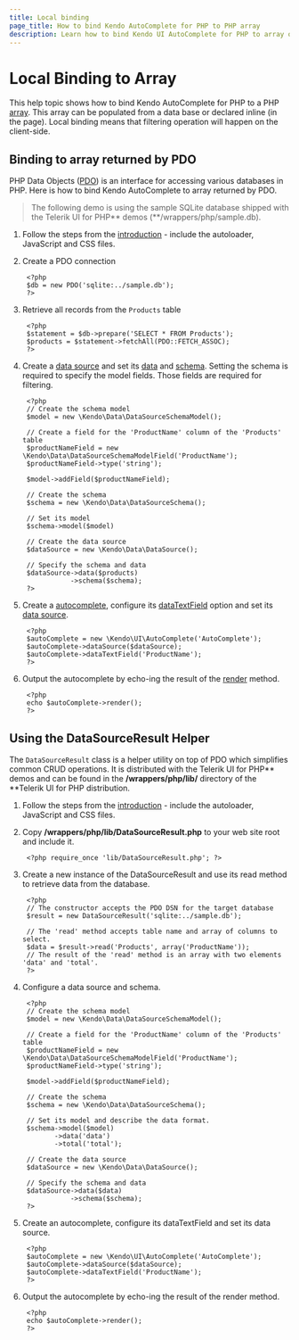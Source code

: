 ```yaml
---
title: Local binding
page_title: How to bind Kendo AutoComplete for PHP to PHP array
description: Learn how to bind Kendo UI AutoComplete for PHP to array of data
---
```


# Local Binding to Array

This help topic shows how to bind Kendo AutoComplete for PHP to a PHP [array](http://php.net/manual/en/language.types.array.php). This array
can be populated from a data base or declared inline (in the page). Local binding means that filtering operation will happen on the client-side.

## Binding to array returned by PDO

PHP Data Objects ([PDO](http://www.php.net/manual/en/intro.pdo.php)) is an interface for accessing various databases in PHP. Here is how to bind Kendo AutoComplete to array
returned by PDO.

> The following demo is using the sample SQLite database shipped with the Telerik UI for PHP** demos (**/wrappers/php/sample.db).

1. Follow the steps from the [introduction](/using-kendo-with/php/introduction) - include the autoloader, JavaScript and CSS files.
1. Create a PDO connection

        <?php
        $db = new PDO('sqlite:../sample.db');
        ?>
1. Retrieve all records from the `Products` table

        <?php
        $statement = $db->prepare('SELECT * FROM Products');
        $products = $statement->fetchAll(PDO::FETCH_ASSOC);
        ?>
1. Create a [data source](/api/wrappers/php/Kendo/Data/DataSource) and set its [data](/api/wrappers/php/Kendo/Data/DataSource#data) and [schema](/api/wrappers/php/Kendo/Data/DataSource#schema). Setting the schema is required
to specify the model fields. Those fields are required for filtering.

        <?php
        // Create the schema model
        $model = new \Kendo\Data\DataSourceSchemaModel();

        // Create a field for the 'ProductName' column of the 'Products' table
        $productNameField = new \Kendo\Data\DataSourceSchemaModelField('ProductName');
        $productNameField->type('string');

        $model->addField($productNameField);

        // Create the schema
        $schema = new \Kendo\Data\DataSourceSchema();

        // Set its model
        $schema->model($model)

        // Create the data source
        $dataSource = new \Kendo\Data\DataSource();

        // Specify the schema and data
        $dataSource->data($products)
                   ->schema($schema);
        ?>
4. Create a [autocomplete](/api/wrappers/php/Kendo/UI/AutoComplete), configure its [dataTextField](/api/wrappers/php/Kendo/UI/AutoComplete#datatextfield) option and set its [data source](/api/wrappers/php/Kendo/UI/AutoComplete#datasource).

        <?php
        $autoComplete = new \Kendo\UI\AutoComplete('AutoComplete');
        $autoComplete->dataSource($dataSource);
        $autoComplete->dataTextField('ProductName');
        ?>
5. Output the autocomplete by echo-ing the result of the [render](/api/wrappers/php/Kendo/UI/Widget#render) method.

        <?php
        echo $autoComplete->render();
        ?>


## Using the DataSourceResult Helper

The `DataSourceResult` class is a helper utility on top of PDO which simplifies common CRUD operations.
It is distributed with the Telerik UI for PHP** demos and can be found in the **/wrappers/php/lib/** directory of the **Telerik UI for PHP distribution.

1. Follow the steps from the [introduction](/using-kendo-with/php/introduction) - include the autoloader, JavaScript and CSS files.
1. Copy **/wrappers/php/lib/DataSourceResult.php** to your web site root and include it.

        <?php require_once 'lib/DataSourceResult.php'; ?>
1. Create a new instance of the DataSourceResult and use its read method to retrieve data from the database.

        <?php
        // The constructor accepts the PDO DSN for the target database
        $result = new DataSourceResult('sqlite:../sample.db');

        // The 'read' method accepts table name and array of columns to select.
        $data = $result->read('Products', array('ProductName'));
        // The result of the 'read' method is an array with two elements 'data' and 'total'.
        ?>
1. Configure a data source and schema.

        <?php
        // Create the schema model
        $model = new \Kendo\Data\DataSourceSchemaModel();

        // Create a field for the 'ProductName' column of the 'Products' table
        $productNameField = new \Kendo\Data\DataSourceSchemaModelField('ProductName');
        $productNameField->type('string');

        $model->addField($productNameField);

        // Create the schema
        $schema = new \Kendo\Data\DataSourceSchema();

        // Set its model and describe the data format.
        $schema->model($model)
               ->data('data')
               ->total('total');

        // Create the data source
        $dataSource = new \Kendo\Data\DataSource();

        // Specify the schema and data
        $dataSource->data($data)
                   ->schema($schema);
        ?>
1. Create an autocomplete, configure its dataTextField and set its data source.

        <?php
        $autoComplete = new \Kendo\UI\AutoComplete('AutoComplete');
        $autoComplete->dataSource($dataSource);
        $autoComplete->dataTextField('ProductName');
        ?>
1. Output the autocomplete by echo-ing the result of the render method.

        <?php
        echo $autoComplete->render();
        ?>
